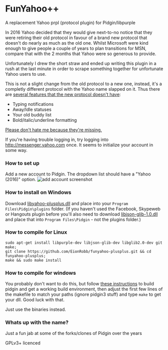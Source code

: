 # FunYahoo++
A replacement Yahoo prpl (protocol plugin) for Pidgin/libpurple

In 2016 Yahoo decided that they would give next-to-no notice that they were retiring their old protocol in favour of a brand new protocol that doesn't do nearly as much as the old one.  Whilst Microsoft were kind enough to give people a couple of years to plan transitions for MSN, compare that with the 2 months that Yahoo were so generous to provide.

Unfortunately I drew the short straw and ended up writing this plugin in a rush at the last minute in order to scrape something together for unfortunate Yahoo users to use.

This is not a slight change from the old protocol to a new one, instead, it's a completly different protocol with the Yahoo name slapped on it.  Thus there are [several features that the new protocol doesn't have](https://web.archive.org/web/20160730080614/https://help.yahoo.com/kb/yahoo-messenger-for-web/SLN26860.html):
  * Typing notifications
  * Away/Idle statuses
  * Your old buddy list
  * Bold/italic/underline formatting

[Please don't hate me because they're missing.](https://web.archive.org/web/20160417093742/https://yahoo.uservoice.com/forums/320961)

If you're having trouble logging in, try logging into http://messenger.yahoo.com once. It seems to initialize your account in some way.


### How to set up ###
Add a new account to Pidgin.  The dropdown list should have a "Yahoo (2016)" option.
![add account screenshot](https://cloud.githubusercontent.com/assets/1063865/17792148/5a6cc3f2-65f3-11e6-8ec5-420868403038.png)

### How to install on Windows ###
Download [libyahoo-plusplus.dll](http://dequis.org/libyahoo-plusplus.dll) and place into your `Program Files\Pidgin\plugins` folder.  (If you haven't used the Facebook, Skypeweb or Hangouts plugin before you'll also need to download  [libjson-glib-1.0.dll](https://github.com/EionRobb/skype4pidgin/raw/master/skypeweb/libjson-glib-1.0.dll) and place that into `Program Files\Pidgin` - not the plugins folder.)

### How to compile for Linux ###
```
sudo apt-get install libpurple-dev libjson-glib-dev libglib2.0-dev git make;
git clone https://github.com/EionRobb/funyahoo-plusplus.git && cd funyahoo-plusplus;
make && sudo make install
```
### How to compile for windows ###
You probably don't want to do this, but follow [these instructions](https://developer.pidgin.im/wiki/BuildingWinPidgin) to build pidgin and get a working build environment, then adjust the first few lines of the makefile to match your paths (ignore pidgin3 stuff) and type `make` to get your dll. Good luck with that.

Just use the binaries instead.

### Whats up with the name? ###
Just a fun jab at some of the forks/clones of Pidgin over the years


GPLv3+ licenced 
